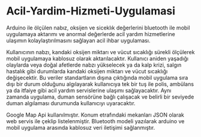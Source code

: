 # Acil-Yardim-Hizmeti-Uygulamasi
Arduino ile ölçülen nabız, oksijen ve siceklık değerlerini bluetooth ile mobil uygulamaya aktarımı ve anormal değerlerde acil yardım hizmetlerine ulaşımın kolaylaştırılmasını sağlayan acil ihbar uygulaması.

Kullanıcının nabzı, kandaki oksijen miktarı ve vücut sıcaklığı sürekli ölçülerek mobil uygulamaya kablosuz olarak aktarılacaktır. Kullanıcı aniden yaşadığı olaylarda veya doğal afetlerde nabzı yükselecek ya da kalp krizi, salgın hastalık gibi durumlarda kandaki oksijen miktarı ve vücut sıcaklığı değişecektir. Bu veriler standartların dışına çıktığında mobil uygulama sıra dışı bir durum olduğunu algılayarak kullanıcıya tek bir tuş ile polis, ambülans ya da itfaiye gibi acil yardım servislerine ulaşımı sağlayacaktır. Aynı zamanda uygulama, duman sensörüne bağlı çalışacak ve belirli bir seviyede duman algılaması durumunda kullanıcıyı uyaracaktır. 

Google Map Api kullanılmıştır.
Konum etrafındaki mekanları JSON olarak web servis ile çeklip listelenmiştir.
Bluetooth modeli yazılarak arduino ve mobil uygulama arasında kablosuz veri iletişimi sağlanmıştır.
